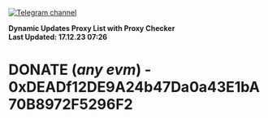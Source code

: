 [![Telegram channel](https://img.shields.io/endpoint?url=https://runkit.io/damiankrawczyk/telegram-badge/branches/master?url=https://t.me/n4z4v0d)](https://t.me/n4z4v0d) 

**Dynamic Updates Proxy List with Proxy Checker**  
**Last Updated: 17.12.23 07:26**

# DONATE (_any evm_) - 0xDEADf12DE9A24b47Da0a43E1bA70B8972F5296F2
